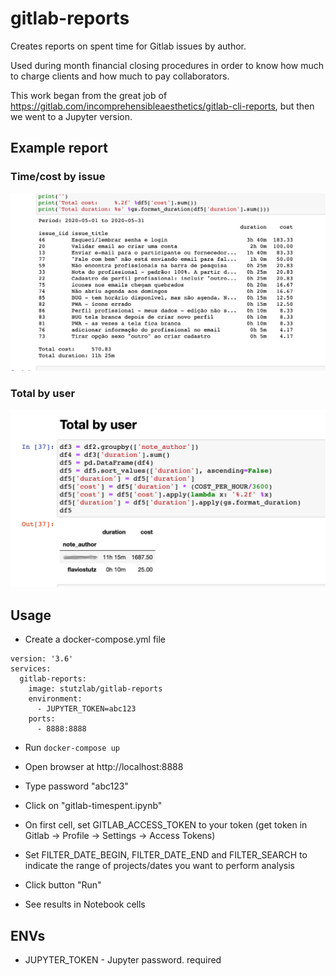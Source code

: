 # gitlab-reports
Creates reports on spent time for Gitlab issues by author.

Used during month financial closing procedures in order to know how much to charge clients and how much to pay collaborators.

This work began from the great job of https://gitlab.com/incomprehensibleaesthetics/gitlab-cli-reports, but then we went to a Jupyter version.

## Example report

### Time/cost by issue
<img src="sample1.png" width=600 />

### Total by user
<img src="sample2.png" width=600 />

## Usage

* Create a docker-compose.yml file

```
version: '3.6'
services:
  gitlab-reports:
    image: stutzlab/gitlab-reports
    environment:
      - JUPYTER_TOKEN=abc123
    ports:
      - 8888:8888
```

* Run ```docker-compose up```

* Open browser at http://localhost:8888

* Type password "abc123"

* Click on "gitlab-timespent.ipynb"

* On first cell, set GITLAB_ACCESS_TOKEN to your token (get token in Gitlab -> Profile -> Settings -> Access Tokens)

* Set FILTER_DATE_BEGIN, FILTER_DATE_END and FILTER_SEARCH to indicate the range of projects/dates you want to perform analysis

* Click button "Run"

* See results in Notebook cells

## ENVs

* JUPYTER_TOKEN - Jupyter password. required
